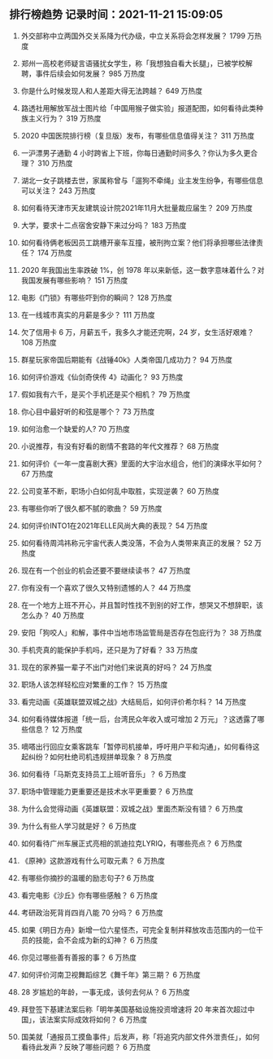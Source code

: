 
## 排行榜趋势 记录时间：2021-11-21 15:09:05
  
  1. 外交部称中立两国外交关系降为代办级，中立关系将会怎样发展？ 1799 万热度
    
  2. 郑州一高校老师疑言语骚扰女学生，称「我想独自看大长腿」，已被学校解聘，事件后续会如何发展？ 985 万热度
    
  3. 你是什么时候发现人和人差距大得无法跨越？ 649 万热度
    
  4. 路透社用解放军战士图片给「中国用猴子做实验」报道配图，如何看待此类种族主义行为？ 319 万热度
    
  5. 2020 中国医院排行榜（复旦版）发布，有哪些信息值得关注？ 311 万热度
    
  6. 一沪漂男子通勤 4 小时跨省上下班，你每日通勤时间多久？你认为多久更合理？ 310 万热度
    
  7. 湖北一女子跳楼去世，家属称曾与「遛狗不牵绳」业主发生纷争，有哪些信息可以关注？ 243 万热度
    
  8. 如何看待天津市天友建筑设计院2021年11月大批量裁应届生？ 209 万热度
    
  9. 大学，要求十二点宿舍安静下来过分吗？ 183 万热度
    
  10. 如何看待俩老板因员工跳槽开豪车互撞，被刑拘立案？他们将承担哪些法律责任？ 174 万热度
    
  11. 2020 年我国出生率跌破 1%，创 1978 年以来新低，这一数字意味着什么？对我国发展有哪些影响？ 151 万热度
    
  12. 电影《门锁》有哪些吓到你的瞬间？ 128 万热度
    
  13. 在一线城市真实的月薪是多少？ 111 万热度
    
  14. 欠了信用卡 6 万，月薪五千，我多久才能还完啊，24 岁，女生活好艰难？ 108 万热度
    
  15. 群星玩家帝国后期能有《战锤40k》人类帝国几成功力？ 94 万热度
    
  16. 如何评价游戏《仙剑奇侠传 4》动画化？ 93 万热度
    
  17. 假如我有六千，是买个手机还是买个相机？ 79 万热度
    
  18. 你心目中最好听的和弦是哪个？ 73 万热度
    
  19. 如何治愈一个缺爱的人? 70 万热度
    
  20. 小说推荐，有没有好看的剧情不套路的年代文推荐？ 68 万热度
    
  21. 如何评价《一年一度喜剧大赛》里面的大宇治水组合，他们的演绎水平如何？ 67 万热度
    
  22. 公司变革不断，职场小白如何乱中取胜，实现逆袭？ 60 万热度
    
  23. 有哪些你听了很久都不腻的歌曲？ 59 万热度
    
  24. 如何评价INTO1在2021年ELLE风尚大典的表现？ 54 万热度
    
  25. 如何看待周鸿祎称元宇宙代表人类没落，不会为人类带来真正的发展？ 52 万热度
    
  26. 现在有一个创业的机会还要不要继续读书？ 47 万热度
    
  27. 你有没有一个喜欢了很久又特别遗憾的人？ 44 万热度
    
  28. 在一个地方上班不开心，并且暂时性找不到别的好工作，想哭又不想辞职，该怎么办？ 40 万热度
    
  29. 安阳「狗咬人」和解，事件中当地市场监管局是否存在包庇行为？ 38 万热度
    
  30. 手机壳真的能保护手机吗，还只是为了好看？ 33 万热度
    
  31. 现在的家养猫一辈子不出门对他们来说真的好吗？ 24 万热度
    
  32. 职场人该怎样轻松应对繁重的工作？ 15 万热度
    
  33. 看完动画《英雄联盟双城之战》大结局后，如何评价希尔科？ 14 万热度
    
  34. 如何看待媒体报道「统一后，台湾民众年收入或可增加 2 万元」？这透露了哪些信息？ 12 万热度
    
  35. 嘀嗒出行回应女乘客跳车「暂停司机接单，呼吁用户平和沟通」，如何看待这起纠纷？如何杜绝司机违规拼单现象？ 8 万热度
    
  36. 如何看待「马斯克支持员工上班听音乐」？ 6 万热度
    
  37. 职场中管理能力更重要还是技术水平更重要？ 6 万热度
    
  38. 为什么会觉得动画《英雄联盟：双城之战》里面杰斯没有错？ 6 万热度
    
  39. 为什么有些人学习就是好？ 6 万热度
    
  40. 如何看待广州车展正式亮相的凯迪拉克LYRIQ，有哪些亮点？ 6 万热度
    
  41. 《原神》这款游戏有什么可取元素？ 6 万热度
    
  42. 有哪些你摘抄的温暖的励志句子? 6 万热度
    
  43. 看完电影《沙丘》你有哪些感触？ 6 万热度
    
  44. 考研政治死背肖四肖八能 70 分吗？ 6 万热度
    
  45. 如果《明日方舟》新增一位六星怪杰，可完全复制并释放攻击范围内的一位干员的技能，会不会成为新的幻神？ 6 万热度
    
  46. 你见过哪些善有善报的事？ 6 万热度
    
  47. 如何评价河南卫视舞蹈综艺《舞千年》第三期？ 6 万热度
    
  48. 28 岁尴尬的年龄，一事无成，该何去何从？ 6 万热度
    
  49. 拜登签下基建法案后称「明年美国基础设施投资增速将 20 年来首次超过中国」，该法案实际成效将如何？ 6 万热度
    
  50. 国美就「通报员工摸鱼事件」后发声，称「将追究内部文件外泄责任」，如何看待此发声？反映了哪些问题？ 6 万热度
    
